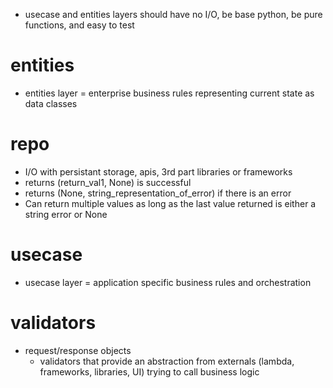 
- usecase and entities layers should have no I/O, be base python, be pure functions, and easy to test

# entities
- entities layer = enterprise business rules representing current state as data classes

# repo
- I/O with persistant storage, apis, 3rd part libraries or frameworks
- returns (return_val1, None) is successful
- returns (None, string_representation_of_error) if there is an error
- Can return multiple values as long as the last value returned is either a string error or None

# usecase
- usecase layer = application specific business rules and orchestration

# validators
- request/response objects
  - validators that provide an abstraction from externals (lambda, frameworks, libraries, UI) trying to call business logic
